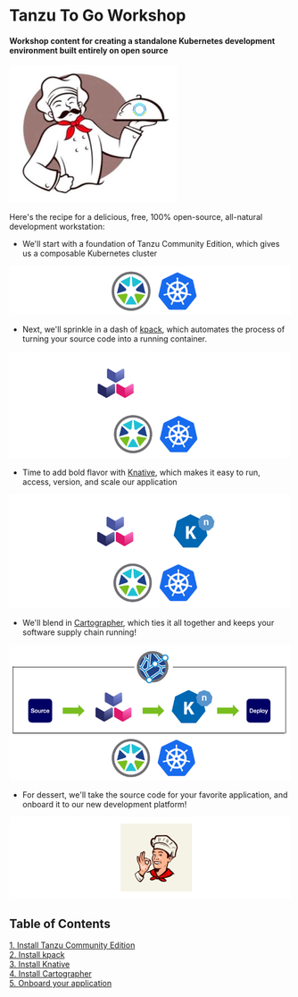 # Tanzu To Go Workshop

#### Workshop content for creating a standalone Kubernetes development environment built entirely on open source

![img.png](images/togo.png)

Here's the recipe for a delicious, free, 100% open-source, all-natural development workstation:

* We'll start with a foundation of Tanzu Community Edition, which gives us a composable Kubernetes cluster

![img.png](images/step-tce.png)

* Next, we'll sprinkle in a dash of [kpack](https://buildpacks.io/docs/tools/kpack/), which automates the process of turning your source code into a running container.

![img.png](images/step-kpack.png)

* Time to add bold flavor with [Knative](https://knative.dev), which makes it easy to run, access, version, and scale our application

![img.png](images/step-knative.png)

* We'll blend in [Cartographer](https://cartographer.sh/), which ties it all together and keeps your software supply chain running!

![img.png](images/step-cartographer.png)

* For dessert, we'll take the source code for your favorite application, and onboard it to our new development platform!

![img.png](images/dessert.png)

## Table of Contents

[1. Install Tanzu Community Edition](tce/1-tce.md)<br>
[2. Install kpack](kpack/2-kpack.md)<br>
[3. Install Knative](knative/3-knative.md)<br>
[4. Install Cartographer](4-cartographer.md)<br>
[5. Onboard your application](5-application.md)
